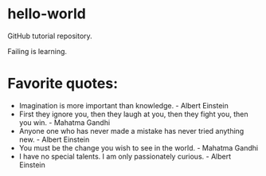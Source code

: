 # hello-world
GitHub tutorial repository.

Failing is learning.

# Favorite quotes:

* Imagination is more important than knowledge. - Albert Einstein
* First they ignore you, then they laugh at you, then they fight you, then you win. - Mahatma Gandhi 
* Anyone one who has never made a mistake has never tried anything new. - Albert Einstein
* You must be the change you wish to see in the world. - Mahatma Gandhi
* I have no special talents. I am only passionately curious. - Albert Einstein
